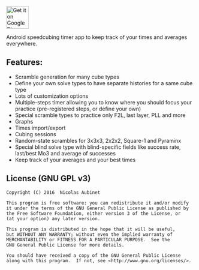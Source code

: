 <a href="https://play.google.com/store/apps/details?id=com.cube.nanotimer" target="_blank">
  <img alt="Get it on Google Play"
       src="https://play.google.com/intl/en_us/badges/images/generic/en-play-badge.png"
       height="60"/>
</a>

Android speedcubing timer app to keep track of your times and averages everywhere.

## Features:

* Scramble generation for many cube types
* Define your own solve types to have separate histories for a same cube type
* Lots of customization options
* Multiple-steps timer allowing you to know where you should focus your practice (pre-registered steps, or define your own)
* Special scramble types to practice only F2L, last layer, PLL and more
* Graphs
* Times import/export
* Cubing sessions
* Random-state scrambles for 3x3x3, 2x2x2, Square-1 and Pyraminx
* Special blind solve type with blind-specific fields like success rate, last/best Mo3 and average of successes
* Keep track of your averages and your best times

## License (GNU GPL v3)

    Copyright (C) 2016  Nicolas Aubinet

    This program is free software: you can redistribute it and/or modify
    it under the terms of the GNU General Public License as published by
    the Free Software Foundation, either version 3 of the License, or
    (at your option) any later version.

    This program is distributed in the hope that it will be useful,
    but WITHOUT ANY WARRANTY; without even the implied warranty of
    MERCHANTABILITY or FITNESS FOR A PARTICULAR PURPOSE.  See the
    GNU General Public License for more details.

    You should have received a copy of the GNU General Public License
    along with this program.  If not, see <http://www.gnu.org/licenses/>.
